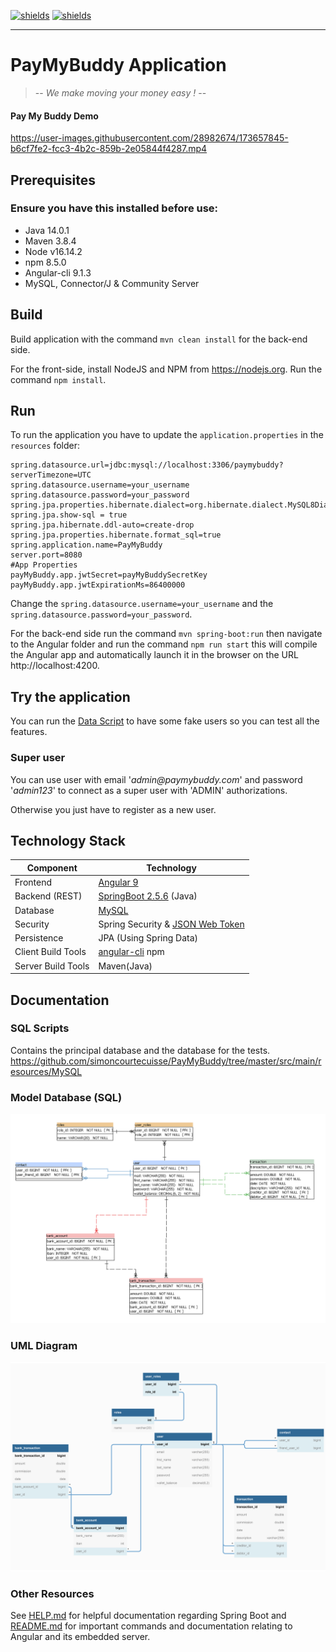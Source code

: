 [![shields](https://img.shields.io/badge/made%20with-java-orange)](https://shields.io/)
[![shields](https://img.shields.io/badge/powered%20by-spring-green)](https://shields.io/)
____________________

# PayMyBuddy Application
> -- _We make moving your money easy !_ --

#### Pay My Buddy Demo
https://user-images.githubusercontent.com/28982674/173657845-b6cf7fe2-fcc3-4b2c-859b-2e05844f4287.mp4

## Prerequisites

### Ensure you have this installed before use:

- Java 14.0.1
- Maven 3.8.4
- Node v16.14.2
- npm 8.5.0
- Angular-cli 9.1.3
- MySQL, Connector/J & Community Server

## Build
Build application with the command `mvn clean install` for the back-end side.

For the front-side, install NodeJS and NPM from https://nodejs.org.
Run the command `npm install`.

## Run
To run the application you have to update the `application.properties` in the `resources` folder:
```properties
spring.datasource.url=jdbc:mysql://localhost:3306/paymybuddy?serverTimezone=UTC
spring.datasource.username=your_username
spring.datasource.password=your_password
spring.jpa.properties.hibernate.dialect=org.hibernate.dialect.MySQL8Dialect
spring.jpa.show-sql = true
spring.jpa.hibernate.ddl-auto=create-drop
spring.jpa.properties.hibernate.format_sql=true
spring.application.name=PayMyBuddy
server.port=8080
#App Properties
payMyBuddy.app.jwtSecret=payMyBuddySecretKey
payMyBuddy.app.jwtExpirationMs=86400000
```
Change the `spring.datasource.username=your_username` and the `spring.datasource.password=your_password`.

For the back-end side run the command `mvn spring-boot:run` then navigate to the Angular folder and run the command `npm run start` this will compile the Angular app and automatically launch it in the browser on the URL http://localhost:4200.


## Try the application

You can run the [Data Script](src/main/resources/MySQL/DataTest.sql) to have some fake users so you can test all the features.

### Super user
You can use user with email '_admin@paymybuddy.com_' and password
'_admin123_' to connect as a super user with 'ADMIN' authorizations.

Otherwise you just have to register as a new user.

## Technology Stack
Component         | Technology
---               | ---
Frontend          | [Angular 9](https://github.com/angular/angular)
Backend (REST)    | [SpringBoot 2.5.6](https://projects.spring.io/spring-boot) (Java)
Database          | [MySQL](https://www.mysql.com/)
Security          | Spring Security & [JSON Web Token](https://jwt.io/)
Persistence       | JPA (Using Spring Data)
Client Build Tools| [angular-cli](https://github.com/angular/angular-cli) npm
Server Build Tools| Maven(Java)

## Documentation

### SQL Scripts
Contains the principal database and the database for the tests.
https://github.com/simoncourtecuisse/PayMyBuddy/tree/master/src/main/resources/MySQL

### Model Database (SQL)

![DatabaseModel_PMB](src/main/resources/Docs/DatabaseModel_PMB.png)

### UML Diagram

![UML_PMB](src/main/resources/Docs/UML_PMB.png)

### Other Resources
See [HELP.md](https://github.com/simoncourtecuisse/PayMyBuddy/blob/main/PayMyBuddy/HELP.md) for helpful documentation regarding Spring Boot and [README.md](/README.md) for important commands and documentation relating to Angular and its embedded server.